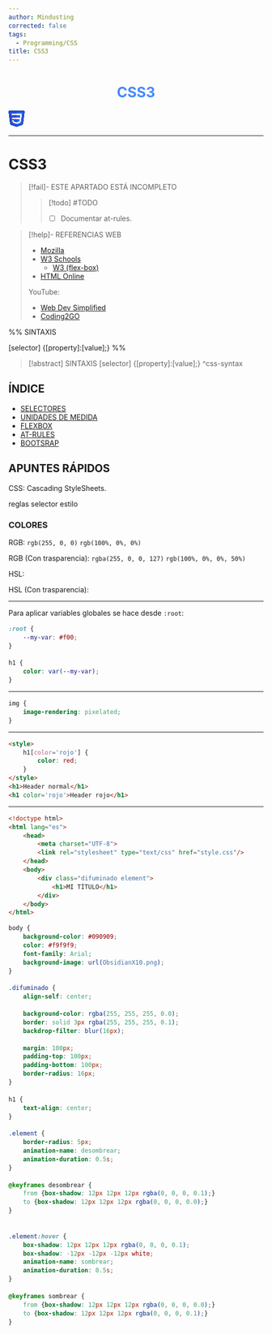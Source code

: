 ```yaml
---
author: Mindusting
corrected: false
tags:
  - Programming/CSS
title: CSS3
---
```


<h1 style="text-align:center;color:#48f;">CSS3</h1>

![#logo](../../img/css_logo.png)

---

# CSS3

> [!fail]- ESTE APARTADO ESTÁ INCOMPLETO
> > [!todo] #TODO
> > - [ ] Documentar at-rules.

> [!help]- REFERENCIAS WEB
> - [Mozilla](https://developer.mozilla.org/es/docs/Web/CSS/Using_CSS_custom_properties)
> - [W3 Schools](https://www.w3schools.com/css/)
>     - [W3 (flex-box)](https://www.w3schools.com/css/css3_flexbox.asp)
> - [HTML Online](https://html-online.com)
>
> YouTube:
> - [Web Dev Simplified](https://youtu.be/l1mER1bV0N0)
> - [Coding2GO](https://www.youtube.com/@coding2go)

%%
SINTAXIS

[selector] {[property]:[value];}
%%

> [!abstract] SINTAXIS
> <span class="italic function-color">[selector]</span> <span class="function-color">{</span><span class="italic variable-color">[property]</span>:<span class="italic string-color">[value]</span>;<span class="function-color">}</span>
^css-syntax

## ÍNDICE

- [SELECTORES](css_selectors.md)
- [UNIDADES DE MEDIDA](css_measure_units.md)
- [FLEXBOX](css_flexbox.md)
- [AT-RULES](css_at_rules.md)
- [BOOTSRAP](css_bootstrap.md)

## APUNTES RÁPIDOS

CSS: Cascading StyleSheets.

reglas
selector estilo

### COLORES

RGB:
`rgb(255, 0, 0)`
`rgb(100%, 0%, 0%)`

RGB (Con trasparencia):
`rgba(255, 0, 0, 127)`
`rgb(100%, 0%, 0%, 50%)`

HSL:

HSL (Con trasparencia):

---

Para aplicar variables globales se hace desde `:root`:

```css
:root {
    --my-var: #f00;
}

h1 {
    color: var(--my-var);
}
```

---

```css
img {
    image-rendering: pixelated;
}
```

---

```html
<style>
    h1[color='rojo'] {
        color: red;
    }
</style>
<h1>Header normal</h1>
<h1 color='rojo'>Header rojo</h1>
```

---
```html
<!doctype html>
<html lang="es">
    <head>
        <meta charset="UTF-8">
        <link rel="stylesheet" type="text/css" href="style.css"/>
    </head>
    <body>
        <div class="difuminado element">
            <h1>MI TÍTULO</h1>
        </div>
    </body>
</html>

```

```css
body {
    background-color: #090909;
    color: #f9f9f9;
    font-family: Arial;
    background-image: url(ObsidianX10.png);
}

.difuminado {
    align-self: center;

    background-color: rgba(255, 255, 255, 0.0);
    border: solid 3px rgba(255, 255, 255, 0.1);
    backdrop-filter: blur(16px);

    margin: 100px;
    padding-top: 100px;
    padding-bottom: 100px;
    border-radius: 16px;
}

h1 {
    text-align: center;
}

.element {
    border-radius: 5px;
    animation-name: desombrear;
    animation-duration: 0.5s;
}

@keyframes desombrear {
    from {box-shadow: 12px 12px 12px rgba(0, 0, 0, 0.1);}
    to {box-shadow: 12px 12px 12px rgba(0, 0, 0, 0.0);}
}


.element:hover {
    box-shadow: 12px 12px 12px rgba(0, 0, 0, 0.1);
    box-shadow: -12px -12px -12px white;
    animation-name: sombrear;
    animation-duration: 0.5s;
}

@keyframes sombrear {
    from {box-shadow: 12px 12px 12px rgba(0, 0, 0, 0.0);}
    to {box-shadow: 12px 12px 12px rgba(0, 0, 0, 0.1);}
}
```
